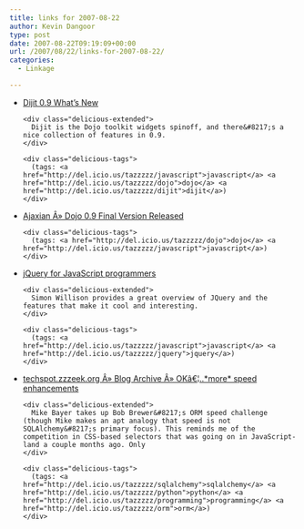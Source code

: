 ```yaml
---
title: links for 2007-08-22
author: Kevin Dangoor
type: post
date: 2007-08-22T09:19:09+00:00
url: /2007/08/22/links-for-2007-08-22/
categories:
  - Linkage

---
```

<ul class="delicious">
  <li>
    <div class="delicious-link">
      <a href="http://dojotoolkit.org/files/Dijit09.pdf">Dijit 0.9 What&#8217;s New</a>
    </div>
    
    <div class="delicious-extended">
      Dijit is the Dojo toolkit widgets spinoff, and there&#8217;s a nice collection of features in 0.9.
    </div>
    
    <div class="delicious-tags">
      (tags: <a href="http://del.icio.us/tazzzzz/javascript">javascript</a> <a href="http://del.icio.us/tazzzzz/dojo">dojo</a> <a href="http://del.icio.us/tazzzzz/dijit">dijit</a>)
    </div>
  </li>
  
  <li>
    <div class="delicious-link">
      <a href="http://ajaxian.com/archives/dojo-09-final-version-released">Ajaxian Â» Dojo 0.9 Final Version Released</a>
    </div>
    
    <div class="delicious-tags">
      (tags: <a href="http://del.icio.us/tazzzzz/dojo">dojo</a> <a href="http://del.icio.us/tazzzzz/javascript">javascript</a>)
    </div>
  </li>
  
  <li>
    <div class="delicious-link">
      <a href="http://simonwillison.net/2007/Aug/15/jquery/">jQuery for JavaScript programmers</a>
    </div>
    
    <div class="delicious-extended">
      Simon Willison provides a great overview of JQuery and the features that make it cool and interesting.
    </div>
    
    <div class="delicious-tags">
      (tags: <a href="http://del.icio.us/tazzzzz/javascript">javascript</a> <a href="http://del.icio.us/tazzzzz/jquery">jquery</a>)
    </div>
  </li>
  
  <li>
    <div class="delicious-link">
      <a href="http://techspot.zzzeek.org/?p=15">techspot.zzzeek.org Â» Blog Archive Â» OKâ€¦..*more* speed enhancements</a>
    </div>
    
    <div class="delicious-extended">
      Mike Bayer takes up Bob Brewer&#8217;s ORM speed challenge (though Mike makes an apt analogy that speed is not SQLAlchemy&#8217;s primary focus). This reminds me of the competition in CSS-based selectors that was going on in JavaScript-land a couple months ago. Only
    </div>
    
    <div class="delicious-tags">
      (tags: <a href="http://del.icio.us/tazzzzz/sqlalchemy">sqlalchemy</a> <a href="http://del.icio.us/tazzzzz/python">python</a> <a href="http://del.icio.us/tazzzzz/programming">programming</a> <a href="http://del.icio.us/tazzzzz/orm">orm</a>)
    </div>
  </li>
</ul>